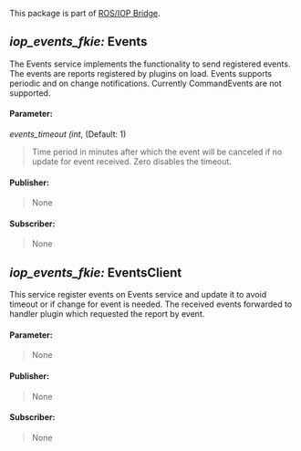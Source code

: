 This package is part of [ROS/IOP Bridge](https://github.com/fkie/iop_core/blob/master/README.md).


## _iop_events_fkie:_ Events

The Events service implements the functionality to send registered events. The events are reports registered by plugins on load. Events supports periodic and on change notifications. Currently CommandEvents are not supported.

#### Parameter:

_events_timeout (int_, (Default: 1)

> Time period in minutes after which the event will be canceled if no update for event received. Zero disables the timeout.

#### Publisher:

> None

#### Subscriber:

> None

## _iop_events_fkie:_ EventsClient

This service register events on Events service and update it to avoid timeout or if change for event is needed. The received events forwarded to handler plugin which requested the report by event.

#### Parameter:

> None

#### Publisher:

> None

#### Subscriber:

> None
